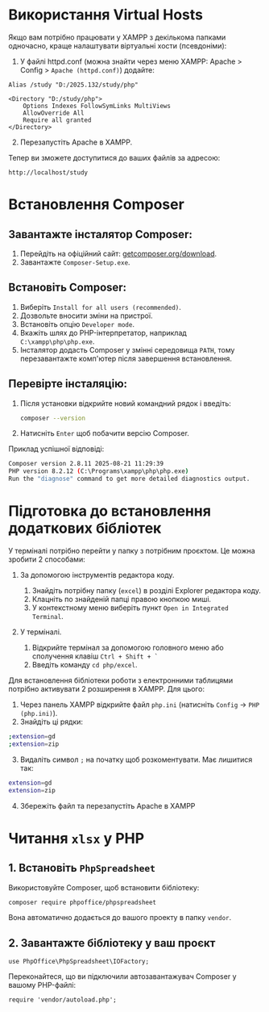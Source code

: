 # Використання Virtual Hosts

Якщо вам потрібно працювати у XAMPP з декількома папками одночасно, краще налаштувати віртуальні хости (псевдоніми):

1. У файлі httpd.conf (можна знайти через меню XAMPP: Apache > Config > `Apache (httpd.conf)`) додайте:

```
Alias /study "D:/2025.132/study/php"

<Directory "D:/study/php">
    Options Indexes FollowSymLinks MultiViews
    AllowOverride All
    Require all granted
</Directory>
```

2. Перезапустіть Apache в XAMPP.

Тепер ви зможете доступитися до ваших файлів за адресою:

```
http://localhost/study
```

# Встановлення Composer

## Завантажте інсталятор Composer:

1. Перейдіть на офіційний сайт: [getcomposer.org/download](https://getcomposer.org/download).
2. Завантажте `Composer-Setup.exe`.

## Встановіть Composer:

1. Виберіть `Install for all users (recommended)`.
2. Дозвольте вносити зміни на пристрої.
3. Встановіть опцію `Developer mode`.
4. Вкажіть шлях до PHP-інтерпретатор, наприклад `C:\xampp\php\php.exe`.
5. Інсталятор додасть Composer у змінні середовища `PATH`, тому перезавантажте комп'ютер після завершення встановлення.

## Перевірте інсталяцію:

1. Після установки відкрийте новий командний рядок і введіть:
   ```bash
   composer --version
   ```
2. Натисніть `Enter` щоб побачити версію Composer.

Приклад успішної відповіді:

```bash
Composer version 2.8.11 2025-08-21 11:29:39
PHP version 8.2.12 (C:\Programs\xampp\php\php.exe)
Run the "diagnose" command to get more detailed diagnostics output.
```

# Підготовка до встановлення додаткових бібліотек

У терміналі потрібно перейти у папку з потрібним проєктом. Це можна зробити 2 способами:

1. За допомогою інструментів редактора коду.
    1. Знайдіть потрібну папку (`excel`) в розділі Explorer редактора коду.
    2. Клацніть по знайденій папці правою кнопкою миші.
    3. У контекстному меню виберіть пункт `Open in Integrated Terminal`.

2. У терміналі.
    1. Відкрийте термінал за допомогою головного меню або сполучення клавіш ``Ctrl + Shift + ` ``
    2. Введіть команду `cd php/excel`.

Для встановлення бібліотеки роботи з електронними таблицями потрібно активувати 2 розширення в XAMPP. Для цього:
1. Через панель XAMPP відкрийте файл `php.ini` (натисніть `Config` → `PHP (php.ini)`).
2. Знайдіть ці рядки:
```bash
;extension=gd
;extension=zip
```
3. Видаліть символ `;` на початку щоб розкоментувати. Має лишитися так:
```bash
extension=gd
extension=zip
```
4. Збережіть файл та перезапустіть Apache в XAMPP

# Читання `xlsx` у PHP

## 1. Встановіть `PhpSpreadsheet`

Використовуйте Composer, щоб встановити бібліотеку:

```bash
composer require phpoffice/phpspreadsheet
```

Вона автоматично додається до вашого проекту в папку `vendor`.

## 2. Завантажте бібліотеку у ваш проєкт

```
use PhpOffice\PhpSpreadsheet\IOFactory;
```

Переконайтеся, що ви підключили автозавантажувач Composer у вашому PHP-файлі:

```
require 'vendor/autoload.php';
```